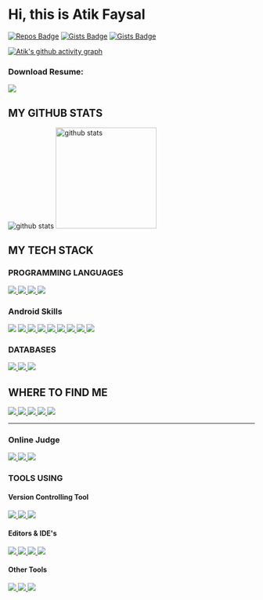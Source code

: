 # Hi, this is Atik Faysal


[![Repos Badge](https://badges.pufler.dev/repos/AtikFaysal)](https://github.com/AtikFaysal)
[![Gists Badge](https://badges.pufler.dev/gists/AtikFaysal)](https://gist.github.com/AtikFaysal)
[![Gists Badge](https://pageview.vercel.app/?github_user=AtikFaysal)](https://github.com/AtikFaysal)

[![Atik's github activity graph](https://github-readme-activity-graph.vercel.app/graph?username=AtikFaysal&theme=github-compact)](https://github.com/AtikFaysal/github-readme-activity-graph)

### Download Resume:
<a title="Resume" href="https://drive.google.com/file/d/13T38SWM2HF2GoCuX2oSRL8LQ2ckiySpQ/view?usp=sharing">
   <img src="https://img.shields.io/badge/Resume-black?color=14171A&labelColor=212121&logo=resume&logoColor=ffffff"/>
</a>

<h2>MY GITHUB STATS</h2>
<p>
  <img title="github stats" src="https://github-readme-stats.vercel.app/api?username=AtikFaysal&show_icons=true&line_height=27">
  <img title="github stats" height="206" src="https://github-readme-stats.vercel.app/api/top-langs/?username=AtikFaysal">
</p>

<h2>MY TECH STACK </h2>

<h3>PROGRAMMING LANGUAGES </h3>
<p>
  <a title="Kotlin" href="https://kotlinlang.org/">
    <img src="https://img.shields.io/badge/kotlin-%23777BB4.svg?&style=flat-square&logo=kotlin&logoColor=white"/>
  </a>
  <a title="JAVA" href="https://www.java.com/en/">
    <img src="https://img.shields.io/badge/JAVA-%23ED8B00.svg?&style=flat-square&logo=java&logoColor=white"/>
  </a>
  <a title="C++" href="https://isocpp.org/">
    <img src="https://img.shields.io/badge/C++-%23ED8B00.svg?&style=flat-square&logo=C++&logoColor=white"/>
  </a>
   <a title="PHP" href="https://www.php.net/">
    <img src="https://img.shields.io/badge/PHP-%23777BB4.svg?&style=flat-square&logo=php&logoColor=white"/>
  </a>
</p>

<h3>Android Skills</h3>
<a title="Problem Solving" >
  <img src="https://img.shields.io/badge/Problem%20Solving%20-%23E3B120.svg?&style=flat-square&logo=mvvm&logoColor=white"/>
</a>
<a title="Jetpack" href="https://developer.android.com/jetpack?gclid=Cj0KCQiAnaeNBhCUARIsABEee8U842j6AuqmNiPBnhRmX4_obw0UafbSWIy6iCXE4Sk4afri9WyD498aAqsbEALw_wcB&gclsrc=aw.ds">
  <img src="https://img.shields.io/badge/Jetpack%20-%23E3B120.svg?&style=flat-square&logo=mvvm&logoColor=white"/>
</a>
<a title="MVVM" href="https://developer.android.com/jetpack/guide?gclid=Cj0KCQiAsqOMBhDFARIsAFBTN3cyt6Ka7dlmc7t2DCxmhKGVcadHR-vz13HCC4NgyaoBYZkWBdctbMcaAnOhEALw_wcB&gclsrc=aw.ds">
  <img src="https://img.shields.io/badge/MVVM%20-%23E34F26.svg?&style=flat-square&logo=mvvm&logoColor=white"/>
</a>
<a title="RxAndroid" href="https://github.com/ReactiveX/RxAndroid">
    <img src="https://img.shields.io/badge/RxAndroid%20-%230E56EF.svg?&style=flat-square&logo=rxandroid&logoColor=white"/>
</a>
<a title="Kotlin Coroutines" href="https://www.markdownguide.org/">
    <img src="https://img.shields.io/badge/Coroutines%20-%239220EC.svg?&style=flat-square&logo=coroutines&logoColor=white"/>
</a>
<a title="Firebase" href="https://www.javascript.com/">
    <img src="https://img.shields.io/badge/Firebase%20-%23F1A708.svg?&style=flat-square&logo=firebase&logoColor=white"/>
</a>
<a title="GPS Location" href="https://jquery.com/">
    <img src="https://img.shields.io/badge/GPS%20Location%20-%237FE5A9.svg?&style=flat-square&logo=gps&logoColor=white"/>
</a>
<a title="Data Binding" href="https://www.php.net/">
    <img src="https://img.shields.io/badge/Data%20binding%20-%237FB0E5.svg?&style=flat-square&logo=gps&logoColor=white"/>
</a>
<a title="Kotlin KTX" href="https://www.markdownguide.org/">
    <img src="https://img.shields.io/badge/Kotin%20KTX-%23FE0439.svg?&style=flat-square&logo=kotlinktx&logoColor=white"/>
</a>

<h3>DATABASES</h3>

<a title="Room" href="https://developer.android.com/training/data-storage/room">
    <img src="https://img.shields.io/badge/-Room-%234479A1?style=flat-square&logo=room&logoColor=ffffff"/>
</a> 
<a title="SQLite" href="https://www.sqlite.org/index.html">
    <img src="https://img.shields.io/badge/SQLite%20-%23003B57.svg?&style=flat-square&logo=sqlite&logoColor=white"/>
</a>
<a title="MYSQL" href="https://www.mysql.com/">
    <img src="http://img.shields.io/badge/-MYSQL-%234479A1?style=flat-square&logo=mysql&logoColor=ffffff"/>
</a>

<h2>WHERE TO FIND ME</h2>
<p>
    <a title="Facebook" href="https://facebook.com/atikfaysal1404">
        <img src="https://img.shields.io/badge/-Facebook-%233b5998?style=flat-square&logo=Facebook&logoColor=ffffff" />
    </a>
    <a title="LinkedIn" href="https://www.linkedin.com/in/atik-faysal-368a6412b/">
        <img src="https://img.shields.io/badge/-LinkedIn-%230e76a8?style=flat-square&logo=Linkedin&logoColor=ffffff" />
    </a>
	 <a title="Stackoverflow" href="https://stackoverflow.com/users/8335779/atik-faysal">
        <img src="https://img.shields.io/badge/-stackoverflow-%230e76a8?style=flat-square&logo=stackoverflow&logoColor=fcba03" />
    </a>
    <a title="Instagram" href="https://www.instagram.com/md_atik_faysal">
        <img src="https://img.shields.io/badge/-Instagram-%233f729b?style=flat-square&logo=instagram&logoColor=ffffff" />
    </a>
	<a title="Skype" href="https://join.skype.com/invite/lPzLVeLm3ra3">
        <img src="https://img.shields.io/badge/-Skype-%2304B2FE?style=flat-square&logo=skype&logoColor=ffffff" />
    </a>
</p>

<hr/>

<h3>Online Judge</h3>

<a title="UVA" href="https://tinyurl.com/4c3u6b2e">
   <img src="https://img.shields.io/badge/UVA%20-%23A304FE.svg?&style=flat-square&logo=uva&logoColor=white"/>
</a>
<a title="Codeforces" href="https://tinyurl.com/234mht5a">
   <img src="https://img.shields.io/badge/Codeforces%20-%23FE04AE.svg?&style=flat-square&logo=codeforces&logoColor=white"/>
</a>
<a title="URI" href="https://tinyurl.com/wpx5zdm8">
   <img src="https://img.shields.io/badge/URI%20-%2304E0FE.svg?&style=flat-square&logo=uri&logoColor=white"/>
</a>


<h3>TOOLS USING</h3>

<h4>Version Controlling Tool </h4>

<a title="Git" href="https://git-scm.com/">
   <img src="https://img.shields.io/badge/Git%20-%23F05033.svg?&style=flat-square&logo=git&logoColor=white"/>
</a>
<a title="Github" href="https://github.com/AtikFaysal">
   <img src="https://img.shields.io/badge/Github%20-%23121011.svg?&style=flat-square&logo=github&logoColor=white"/>
</a>
<a title="BitBucket" href="https://bitbucket.org/atik1404/">
   <img src="https://img.shields.io/badge/Bitbucket%20-%230047B3.svg?&style=flat-square&logo=bitbucket&logoColor=white"/>
</a>

<h4>Editors & <span title="Intergrated Development Environment">IDE</span>'s</h4>
    
<a title="Android Studio" href="https://developer.android.com/studio">
   <img src="https://img.shields.io/badge/-Android%20Studio-%23007ACC?style=flat-square&logo=android" />
</a>
<a title="PHPSTORM" href="https://www.jetbrains.com/phpstorm/">
   <img src="https://img.shields.io/badge/-PhpStorm-%239250f5?style=flat-square&logo=phpstorm" />
</a>
<a title="Sublime Text" href="https://www.sublimetext.com/">
   <img src="https://img.shields.io/badge/-Sublime%20Text-%23FF9800?style=flat-square&logo=sublime-text&logoColor=white" />
</a>
<a title="Atom" href="https://atom.io/">
   <img src="https://img.shields.io/badge/-Atom%20-%2366595C?style=flat-square&logo=atom" />
</a>

<h4>Other Tools</h4>

<a title="APACHE (Web Server)" href="https://www.apache.org/">
   <img src="https://img.shields.io/badge/Apache-%23D22128.svg?&style=flat-square&logo=apache&logoColor=white"/>
</a>
<a title="XAMPP" href="https://www.apachefriends.org/download.html">
   <img src="https://img.shields.io/badge/XAMPP-%23FB7A24.svg?&style=flat-square&logo=xampp&logoColor=white"/>
</a>
<a title="Trello" href="https://trello.com/">
   <img src="https://img.shields.io/badge/Trello-%230079BF.svg?&style=flat-square&logo=trello&logoColor=white"/>
</a>

[website]: https://clustercoding.com/
[twitter]: https://twitter.com/AtikFaysal
[youtube]:  https://www.youtube.com/
[linkedin]: https://bd.linkedin.com/in/AtikFaysal-368a6412b
[facebook]: https://www.facebook.com/AtikFaysal/
